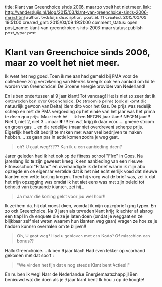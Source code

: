 title: Klant van Greenchoice sinds 2006, maar zo voelt het niet meer.
link: http://vandersluijs.nl/blog/2015/03/klant-van-greenchoice-sinds-2006-maar.html
author: tvdsluijs
description: 
post_id: 11
created: 2015/03/09 19:51:00
created_gmt: 2015/03/09 19:51:00
comment_status: open
post_name: klant-van-greenchoice-sinds-2006-maar
status: publish
post_type: post

# Klant van Greenchoice sinds 2006, maar zo voelt het niet meer.

Ik weet het nog goed. Toen ik me aan had gemeld bij PMA voor de collectieve zorg verzekering van Menzis kreeg ik ook een aanbod om lid te worden van Greenchoice! De Groene energie provider van Nederland!

En is ben ondertussen al 9 jaar klant! Tot vandaag!  Het is niet zo zeer dat ik ontevreden ben over Greenchoice. De stroom is prima (ook al komt die natuurlijk gewoon van Delta) idem dito voor het Gas. De prijs was redelijk scherp en met de PMA vergoeding op het einde van het jaar was het prima te doen qua prijs. Maar toch hé.... ik ben NEGEN jaar klant! NEGEN jaar!!! Niet 1, niet 2, niet 3... maar **9**!!!!! En wat krijg ik daar voor..... groene stroom en groen gas.... en die redelijke (maar niet overdreven) scherpe prijs. Eigenlijk heeft dit bedrijf te maken met waar veel bedrijven te maken hebben.... ze gaan pas in actie komen zodra je weg gaat. 

> oh? U gaat weg????? Kan ik u een aanbieding doen?

Jaren geleden had ik het ook op de fitness school "Flex" in Goes. Na jarenlang lid te zijn geweest kreeg ik een aanbieding van een nieuwe Fitnessschool "Fitland" en overhandigde ik de brief waarin ik mijn abo opzegde en de eigenaar vertelde dat ik het niet echt eerlijk vond dat nieuwe klanten een vette korting kregen. Toen hij vroeg wat de brief was, zei ik dat het mijn opzegging was omdat ik het niet eens was met zijn beleid tot behoud van bestaande klanten, zei hij... 

> Ja maar die korting geldt voor jou wel hoor!!

Ik zei hem dat hij dat moest doen, voordat ik mijn opzegbrief ging typen. En zo ook Greenchoice. Na 9 jaren als tevreden klant krijg ik achter af alsnog een trap! In de enquete die ze je laten doen (omdat je weggaat en ze blijkbaar zelf niet weten waarom hun klanten weg gaan) vragen ze hoe ze je hadden kunnen overhalen om te blijven!! 

> Oh, U gaat weg? Had u gebleven met een Kado? Of misschien een bonus??

Hallo Greenchoice.... ik ben 9 jaar klant! Had even lekker op voorhand gekomen met dat soort : 

> "We vinden het fijn dat u nog steeds Klant bent Acties!!"

En nu ben ik weg! Naar de Nederlandse Energiemaatschappij! Ben benieuwd wat die doen als je 9 jaar klant bent! Ik hou u op de hoogte!